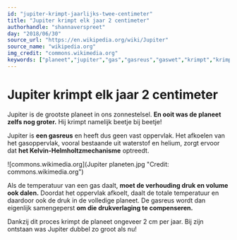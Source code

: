 ```yaml
---
id: "jupiter-krimpt-jaarlijks-twee-centimeter"
title: "Jupiter krimpt elk jaar 2 centimeter"
authorhandle: "shannaverspreet"
day: "2018/06/30"
source_url: "https://en.wikipedia.org/wiki/Jupiter"
source_name: "wikipedia.org"
img_credit: "commons.wikimedia.org"
keywords: ["planeet","jupiter","gas","gasreus","gaswet","krimpt","krimpen","afnemen","grootte","grootste","Kelvin-Helmholtzmechanisme","druk","volume"]
---
```

# Jupiter krimpt elk jaar 2 centimeter
Jupiter is de grootste planeet in ons zonnestelsel. **En ooit was de planeet zelfs nog groter.** Hij krimpt namelijk beetje bij beetje!

Jupiter is **een gasreus** en heeft dus geen vast oppervlak. Het afkoelen van het gasoppervlak, vooral bestaande uit waterstof en helium, zorgt ervoor dat **het Kelvin-Helmholtzmechanisme** optreedt.

![commons.wikimedia.org](Jupiter planeten.jpg "Credit: commons.wikimedia.org")

Als de temperatuur van een gas daalt, **moet de verhouding druk en volume ook dalen.** Doordat het oppervlak afkoelt, daalt de totale temperatuur en daardoor ook de druk in de volledige planeet. De gasreus wordt dan eigenlijk samengeperst **om die drukverlaging te compenseren.**

Dankzij dit proces krimpt de planeet ongeveer 2 cm per jaar. Bij zijn ontstaan was Jupiter dubbel zo groot als nu!